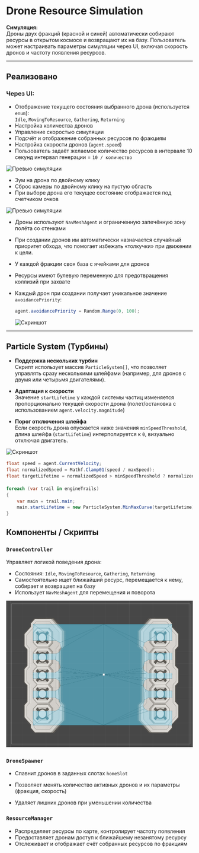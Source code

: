 # Drone Resource Simulation

**Симуляция:**  
Дроны двух фракций (красной и синей) автоматически собирают ресурсы в открытом космосе и возвращают их на базу. Пользователь может настраивать параметры симуляции через UI, включая скорость дронов и частоту появления ресурсов.

---

## Реализовано

### Через UI:
- Отображение текущего состояния выбранного дрона (используется `enum`):  
  `Idle`, `MovingToResource`, `Gathering`, `Returning`
- Настройка количества дронов
- Управление скоростью симуляции
- Подсчёт и отображение собранных ресурсов по фракциям
- Настройка скорости дронов (`agent.speed`)
- Пользователь задаёт желаемое количество ресурсов в интервале 10 секунд интервал генерации = `10 / количество`
  
![Превью симуляции](Gifs/startgame.gif)

- Зум на дрона по двойному клику  
- Сброс камеры по двойному клику на пустую область
- При выборе дрона его текущее состояние отображается под счетчиком очков
  
![Превью симуляции](Gifs/camerazoom.gif)

- Дроны используют `NavMeshAgent` и ограниченную запечённую зону полёта со стенками
- При создании дронов им автоматически назначается случайный приоритет обхода, что помогает избежать «толкучки» при движении к цели.
- У каждой фракции своя база с ячейками для дронов
- Ресурсы имеют булевую переменную для предотвращения коллизий при захвате
- Каждый дрон при создании получает уникальное значение `avoidancePriority`:
  ```csharp
  agent.avoidancePriority = Random.Range(0, 100);
  ```
  
  ![Скриншот](Gifs/navmesh.gif)

---
## Particle System (Турбины)

- **Поддержка нескольких турбин**  
  Скрипт использует массив `ParticleSystem[]`, что позволяет управлять сразу несколькими шлейфами (например, для дронов с двумя или четырьмя двигателями).

- **Адаптация к скорости**  
  Значение `startLifetime` у каждой системы частиц изменяется пропорционально текущей скорости дрона (полет/остановка с использованием `agent.velocity.magnitude`)

- **Порог отключения шлейфа**  
  Если скорость дрона опускается ниже значения `minSpeedThreshold`, длина шлейфа (`startLifetime`) интерполируется к `0`, визуально отключая двигатель.
  
![Скриншот](Gifs/FlameOfTurbine.gif)

```csharp
float speed = agent.CurrentVelocity;
float normalizedSpeed = Mathf.Clamp01(speed / maxSpeed);
float targetLifetime = normalizedSpeed > minSpeedThreshold ? normalizedSpeed * maxLifetime : 0f;

foreach (var trail in engineTrails)
{
    var main = trail.main;
    main.startLifetime = new ParticleSystem.MinMaxCurve(targetLifetime);
}
```

## Компоненты / Скрипты

### `DroneController`
Управляет логикой поведения дрона:
- Состояния: `Idle`, `MovingToResource`, `Gathering`, `Returning`
- Самостоятельно ищет ближайший ресурс, перемещается к нему, собирает и возвращает на базу
- Использует `NavMeshAgent` для перемещения и поворота
  
![Скриншот сетки](Gifs/bake.png)

### `DroneSpawner`
- Спавнит дронов в заданных слотах `homeSlot`

- Позволяет менять количество активных дронов и их параметры (фракция, скорость)
- Удаляет лишних дронов при уменьшении количества

### `ResourceManager`
- Распределяет ресурсы по карте, контролирует частоту появления
- Предоставляет дронам доступ к ближайшему незанятому ресурсу
- Отслеживает и отображает счёт собранных ресурсов по фракциям
